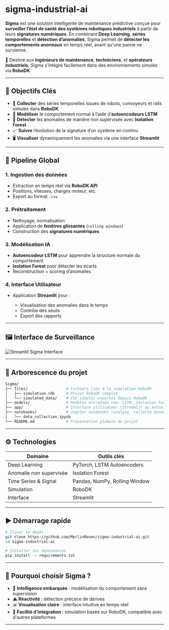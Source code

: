 # sigma-industrial-ai

**Sigma** est une solution intelligente de maintenance prédictive conçue pour **surveiller l’état de santé des systèmes robotiques industriels** à partir de leurs **signatures numériques**.
En combinant **Deep Learning**, **séries temporelles** et **détection d’anomalies**, Sigma permet de **détecter les comportements anormaux** en temps réel, avant qu'une panne ne survienne.

🎯 Destiné aux **ingénieurs de maintenance**, **techniciens**, et **opérateurs industriels**, Sigma s’intègre facilement dans des environnements simulés via **RoboDK**.

---

## 🚀 Objectifs Clés

* 📡 **Collecter** des séries temporelles issues de robots, convoyeurs et rails simulés dans **RoboDK**
* 🧬 **Modéliser** le comportement normal à l’aide d’**autoencodeurs LSTM**
* 🚨 **Détecter** les anomalies de manière non supervisée avec **Isolation Forest**
* 📈 **Suivre** l’évolution de la signature d’un système en continu
* 🖥️ **Visualiser** dynamiquement les anomalies via une interface **Streamlit**

---

## 🔧 Pipeline Global

### 1. Ingestion des données

* Extraction en temps réel via **RoboDK API**
* Positions, vitesses, charges moteur, etc.
* Export au format `.csv` 

### 2. Prétraitement

* Nettoyage, normalisation
* Application de **fenêtres glissantes** (`rolling windows`)
* Construction des **signatures numériques**

### 3. Modélisation IA

* **Autoencodeur LSTM** pour apprendre la structure normale du comportement
* **Isolation Forest** pour détecter les écarts
* Reconstruction + scoring d’anomalies

### 4. Interface Utilisateur

* Application **Streamlit** pour :

  * Visualisation des anomalies dans le temps
  * Contrôle des seuils
  * Export des rapports

---

## 🖼️ Interface de Surveillance

![Streamlit Sigma Interface](./_static/pipeline.svg)

---

## 📂 Arborescence du projet

```bash
Sigma/
├── files/                 # Fichiers liés à la simulation RoboDK
│   ├── simulation.rdk     # Projet RoboDK complet
│   └── simulated_data/    # CSV simulés exportés depuis RoboDK
├── models/                # Modèles entraînés (ex: LSTM, Isolation Forest)
├── app/                   # Interface utilisateur (Streamlit ou autre)
├── notebooks/             # Jupyter notebooks (analyse, collecte données, visualisation)
│   └── data_collection.ipynb
└── README.md              # Présentation globale du projet
```

---

## ⚙️ Technologies

| Domaine                 | Outils clés                   |
| ----------------------- | ----------------------------- |
| Deep Learning           | PyTorch, LSTM Autoencoders    |
| Anomalie non supervisée | Isolation Forest              |
| Time Series & Signal    | Pandas, NumPy, Rolling Window |
| Simulation              | RoboDK                        |
| Interface               | Streamlit                     |

---

## ▶️ Démarrage rapide

```bash
# Cloner le dépôt
git clone https://github.com/MerlinMaven/sigma-industrial-ai.git
cd sigma-industrial-ai

# Installer les dépendances
pip install -r requirements.txt

```

---

## 🏁 Pourquoi choisir Sigma ?

* 🧠 **Intelligence embarquée** : modélisation du comportement sans supervision
* ⚠️ **Réactivité** : détection précoce de dérives
* 📊 **Visualisation claire** : interface intuitive en temps réel
* 🔧 **Facilité d’intégration** : simulation basée sur RoboDK, compatible avec d'autres plateformes

---



